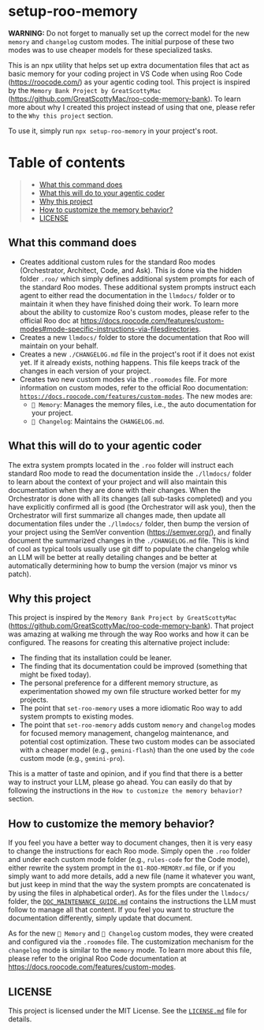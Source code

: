 # setup-roo-memory

**WARNING:** Do not forget to manually set up the correct model for the new `memory` and `changelog` custom modes. The initial purpose of these two modes was to use cheaper models for these specialized tasks.

This is an npx utility that helps set up extra documentation files that act as basic memory for your coding project in VS Code when using Roo Code (https://roocode.com/) as your agentic coding tool. This project is inspired by the `Memory Bank Project by GreatScottyMac` (https://github.com/GreatScottyMac/roo-code-memory-bank). To learn more about why I created this project instead of using that one, please refer to the `Why this project` section.

To use it, simply run `npx setup-roo-memory` in your project's root.

# Table of contents

> * [What this command does](#what-this-command-does)
> * [What this will do to your agentic coder](#what-this-will-do-to-your-agentic-coder)
> * [Why this project](#why-this-project)
> * [How to customize the memory behavior?](#how-to-customize-the-memory-behavior)
> * [LICENSE](#license)

## What this command does

*   Creates additional custom rules for the standard Roo modes (Orchestrator, Architect, Code, and Ask). This is done via the hidden folder `.roo/` which simply defines additional system prompts for each of the standard Roo modes. These additional system prompts instruct each agent to either read the documentation in the `llmdocs/` folder or to maintain it when they have finished doing their work. To learn more about the ability to customize Roo's custom modes, please refer to the official Roo doc at https://docs.roocode.com/features/custom-modes#mode-specific-instructions-via-filesdirectories.
*   Creates a new `llmdocs/` folder to store the documentation that Roo will maintain on your behalf.
*   Creates a new `./CHANGELOG.md` file in the project's root if it does not exist yet. If it already exists, nothing happens. This file keeps track of the changes in each version of your project.
*   Creates two new custom modes via the `.roomodes` file. For more information on custom modes, refer to the official Roo documentation: [`https://docs.roocode.com/features/custom-modes`](https://docs.roocode.com/features/custom-modes). The new modes are:
    *   `🧠 Memory`: Manages the memory files, i.e., the auto documentation for your project.
    *   `📝 Changelog`: Maintains the `CHANGELOG.md`.

## What this will do to your agentic coder

The extra system prompts located in the `.roo` folder will instruct each standard Roo mode to read the documentation inside the `./llmdocs/` folder to learn about the context of your project and will also maintain this documentation when they are done with their changes. When the Orchestrator is done with all its changes (all sub-tasks completed) and you have explicitly confirmed all is good (the Orchestrator will ask you), then the Orchestrator will first summarize all changes made, then update all documentation files under the `./llmdocs/` folder, then bump the version of your project using the SemVer convention (https://semver.org/), and finally document the summarized changes in the `./CHANGELOG.md` file. This is kind of cool as typical tools usually use git diff to populate the changelog while an LLM will be better at really detailing changes and be better at automatically determining how to bump the version (major vs minor vs patch).

## Why this project

This project is inspired by the `Memory Bank Project by GreatScottyMac` (https://github.com/GreatScottyMac/roo-code-memory-bank). That project was amazing at walking me through the way Roo works and how it can be configured. The reasons for creating this alternative project include:

*   The finding that its installation could be leaner.
*   The finding that its documentation could be improved (something that might be fixed today).
*   The personal preference for a different memory structure, as experimentation showed my own file structure worked better for my projects.
*   The point that `set-roo-memory` uses a more idiomatic Roo way to add system prompts to existing modes.
*   The point that `set-roo-memory` adds custom `memory` and `changelog` modes for focused memory management, changelog maintenance, and potential cost optimization. These two custom modes can be associated with a cheaper model (e.g., `gemini-flash`) than the one used by the `code` custom mode (e.g., `gemini-pro`).

This is a matter of taste and opinion, and if you find that there is a better way to instruct your LLM, please go ahead. You can easily do that by following the instructions in the `How to customize the memory behavior?` section.

## How to customize the memory behavior?

If you feel you have a better way to document changes, then it is very easy to change the instructions for each Roo mode. Simply open the `.roo` folder and under each custom mode folder (e.g., `rules-code` for the Code mode), either rewrite the system prompt in the `01-ROO-MEMORY.md` file, or if you simply want to add more details, add a new file (name it whatever you want, but just keep in mind that the way the system prompts are concatenated is by using the files in alphabetical order). As for the files under the `llmdocs/` folder, the [`DOC_MAINTENANCE_GUIDE.md`](files/llmdocs/DOC_MAINTENANCE_GUIDE.md:1) contains the instructions the LLM must follow to manage all that content. If you feel you want to structure the documentation differently, simply update that document.

As for the new `🧠 Memory` and `📝 Changelog` custom modes, they were created and configured via the `.roomodes` file. The customization mechanism for the `changelog` mode is similar to the `memory` mode. To learn more about this file, please refer to the original Roo Code documentation at https://docs.roocode.com/features/custom-modes.

## LICENSE

This project is licensed under the MIT License. See the [`LICENSE.md`](LICENSE.md:1) file for details.